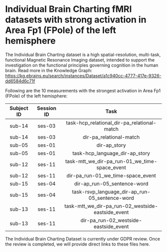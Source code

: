 # Individual Brain Charting fMRI datasets with strong activation in Area Fp1 (FPole) of the left hemisphere

The Individual Brain Charting dataset is a high spatial-resolution, multi-task, functional Magnetic Resonance Imaging dataset, intended to support the investigation on the functional principles governing cognition in the human brain.
Read more in the Knowledge Graph: https://kg.ebrains.eu/search/instances/Dataset/a1c940cc-4777-417e-9326-dd6584d6c71f

Following are the 10 measurements with the strongest activation in Area Fp1 (FPole) of the left hemisphere:

| Subject ID | Session ID | Task |
| :-: | :-: | :-: |
| sub-14 | ses-03 | task-hcp_relational_dir-pa_relational-match|
| sub-14 | ses-03 | dir-pa_relational-match|
| sub-05 | ses-01 | dir-ap_story|
| sub-05 | ses-01 | task-hcp_language_dir-ap_story|
| sub-12 | ses-11 | task-mtt_we_dir-pa_run-01_we_time-space_event|
| sub-12 | ses-11 | dir-pa_run-01_we_time-space_event|
| sub-15 | ses-04 | dir-ap_run-05_sentence-word|
| sub-15 | ses-04 | task-rsvp_language_dir-ap_run-05_sentence-word|
| sub-13 | ses-11 | task-mtt_we_dir-pa_run-02_westside-eastside_event|
| sub-13 | ses-11 | dir-pa_run-02_westside-eastside_event|


The Individual Brain Charting Dataset is currently under GDPR review. Once the review is completed, we will provide direct links to these files here.